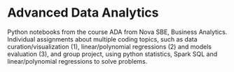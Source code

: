 # Advanced Data Analytics

Python notebooks from the course ADA from Nova SBE, Business Analytics. Individual assignments about multiple coding topics, such as data curation/visualization (1), linear/polynomial regressions (2) and models evaluation (3), and group project, using python statistics, Spark SQL and linear/polynomial regressions to solve problems.

